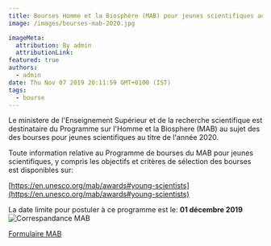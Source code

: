 ```yaml
---
title: Bourses Homme et la Biosphère (MAB) pour jeunes scientifiques au titre de l'année 2020.
image: /images/bourses-mab-2020.jpg

imageMeta:
  attribution: By admin
  attributionLink:
featured: true
authors:
  - admin
date: Thu Nov 07 2019 20:11:59 GMT+0100 (IST)
tags:
  - bourse
---
```

Le ministere de l'Enseignement Supérieur et de la recherche scientifique est destinataire du Programme sur l'Homme et la Biosphere (MAB) au sujet des des bourses pour jeunes scientifiques au titre de l'année 2020.

Toute information relative au Programme de bourses du MAB pour jeunes scientifiques, y compris les objectifs et critères de sélection des bourses est disponibles sur:

[https://en.unesco.org/mab/awards#young-scientists](https://en.unesco.org/mab/awards#young-scientists)

La date limite pour postuler à ce programme est le: **01 décembre 2019**
![Correspandance MAB](/images/bourses-mab.jpeg)

[Formulaire MAB](/docs/formulaire_MAB.pdf)
